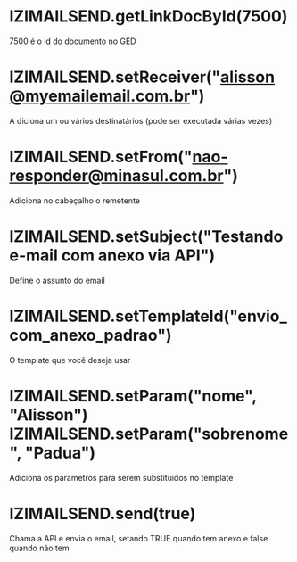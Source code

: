 # IZIMAILSEND.getLinkDocById(7500)
7500 é o id do documento no GED
# IZIMAILSEND.setReceiver("alisson@myemailemail.com.br")
A diciona um ou vários destinatários (pode ser executada várias vezes)
# IZIMAILSEND.setFrom("nao-responder@minasul.com.br")
Adiciona no cabeçalho o remetente
# IZIMAILSEND.setSubject("Testando e-mail com anexo via API")
Define o assunto do email
# IZIMAILSEND.setTemplateId("envio_com_anexo_padrao")
O template que você deseja usar
# IZIMAILSEND.setParam("nome", "Alisson")  IZIMAILSEND.setParam("sobrenome", "Padua")
Adiciona os parametros para serem substituidos no template
# IZIMAILSEND.send(true)
Chama a API e envia o email, setando TRUE quando tem anexo e false quando não tem
